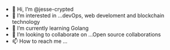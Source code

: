 - 👋 Hi, I’m @jesse-crypted
- 👀 I’m interested in ...devOps, web develoment and blockchain technology
- 🌱 I’m currently learning Golang
- 💞️ I’m looking to collaborate on ...Open source collaborations
- 📫 How to reach me ...

<!---
jesse-crypted/jesse-crypted is a ✨ special ✨ repository because its `README.md` (this file) appears on your GitHub profile.
You can click the Preview link to take a look at your changes.
--->
